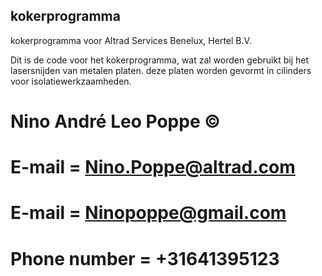 ## kokerprogramma #
kokerprogramma voor Altrad Services Benelux, Hertel B.V.

Dit is de code voor het kokerprogramma, wat zal worden gebruikt bij het lasersnijden van metalen platen. 
deze platen worden gevormt in cilinders voor isolatiewerkzaamheden. 


# Nino André Leo Poppe © #


# E-mail = Nino.Poppe@altrad.com #
# E-mail = Ninopoppe@gmail.com #
# Phone number = +31641395123 #



